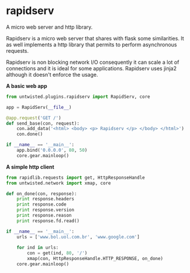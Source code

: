 # rapidserv

A micro web server and http library.

Rapidserv is a micro web server that shares with flask some similarities. It as well implements a http library
that permits to perform asynchronous requests.

Rapidserv is non blocking network I/O consequently it can scale a lot of connections and it is ideal for some applications. 
Rapidserv uses jinja2 although it doesn't enforce the usage.

**A basic web app**

~~~python
from untwisted.plugins.rapidserv import RapidServ, core

app = RapidServ(__file__)

@app.request('GET /')
def send_base(con, request):
    con.add_data('<html> <body> <p> Rapidserv </p> </body> </html>')
    con.done()

if __name__ == '__main__':
    app.bind('0.0.0.0', 80, 50)
    core.gear.mainloop()
~~~

**A simple http client**

~~~python
from rapidlib.requests import get, HttpResponseHandle
from untwisted.network import xmap, core

def on_done(con, response):
    print response.headers
    print response.code
    print response.version
    print response.reason 
    print response.fd.read()

if __name__ == '__main__':
    urls = ['www.bol.uol.com.br', 'www.google.com']
    
    for ind in urls:
        con = get(ind, 80, '/')
        xmap(con, HttpResponseHandle.HTTP_RESPONSE, on_done)
    core.gear.mainloop()
~~~

